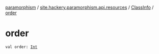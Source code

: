 [paramorphism](../../index.md) / [site.hackery.paramorphism.api.resources](../index.md) / [ClassInfo](index.md) / [order](./order.md)

# order

`val order: `[`Int`](https://kotlinlang.org/api/latest/jvm/stdlib/kotlin/-int/index.html)